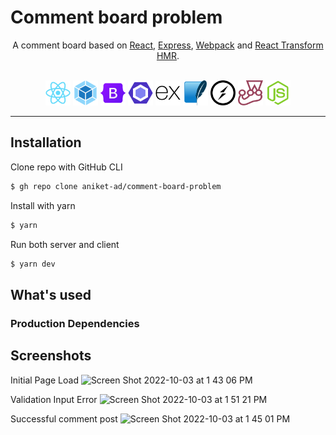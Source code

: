 # Comment board problem

<p align="center">
A comment board based on  <a href="https://facebook.github.io/react/">React</a>, <a href="https://github.com/expressjs/express">Express</a>, <a href="http://webpack.github.io/docs/">Webpack</a> and <a href="https://github.com/gaearon/react-transform-hmr">React Transform HMR</a>.
</p>

<br>

<div align="center">

<img height="40"  src="https://github.com/devicons/devicon/raw/master/icons/react/react-original.svg" />
<img height="40" src="https://github.com/devicons/devicon/raw/master/icons/webpack/webpack-original.svg" />
<img height="40" src="https://github.com/devicons/devicon/raw/master/icons/bootstrap/bootstrap-original.svg" />
<img height="40" src="https://github.com/devicons/devicon/raw/master/icons/eslint/eslint-original.svg" />
<img height="40" src="https://github.com/devicons/devicon/raw/master/icons/express/express-original.svg" />
<img height="40" src="https://github.com/devicons/devicon/raw/master/icons/sqlite/sqlite-original.svg" />
<img height="40" src="https://github.com/devicons/devicon/raw/master/icons/socketio/socketio-original.svg" />
<img height="40" src="https://github.com/devicons/devicon/raw/master/icons/jest/jest-plain.svg" />
<img height="40" src="https://github.com/devicons/devicon/raw/master/icons/nodejs/nodejs-original.svg" />
</div>

<hr>


## Installation


Clone repo with GitHub CLI

```bash
$ gh repo clone aniket-ad/comment-board-problem
```


Install with yarn

```bash
$ yarn
```

Run both server and client

```bash
$ yarn dev
```

## What's used

### Production Dependencies


## Screenshots

Initial Page Load
<img width="846" alt="Screen Shot 2022-10-03 at 1 43 06 PM" src="https://user-images.githubusercontent.com/8336291/193645055-c32e2e96-eb2d-4085-8fe8-9b3d259beff8.png">

Validation Input Error
<img width="725" alt="Screen Shot 2022-10-03 at 1 51 21 PM" src="https://user-images.githubusercontent.com/8336291/193645082-efcac7d8-f6fa-4e60-9948-2e480f314bca.png">

Successful comment post
<img width="723" alt="Screen Shot 2022-10-03 at 1 45 01 PM" src="https://user-images.githubusercontent.com/8336291/193645348-6eba35d6-87a8-4b00-b176-12917a6d7f0c.png">

 
 


